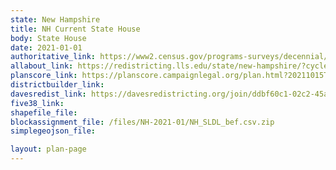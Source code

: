 ```yaml
---
state: New Hampshire
title: NH Current State House
body: State House
date: 2021-01-01
authoritative_link: https://www2.census.gov/programs-surveys/decennial/2020/data/01-Redistricting_File--PL_94-171/New_Hampshire/
allabout_link: https://redistricting.lls.edu/state/new-hampshire/?cycle=2020&level=State%20Lower&startdate=
planscore_link: https://planscore.campaignlegal.org/plan.html?20211015T190120.132664014Z
districtbuilder_link:  
davesredist_link: https://davesredistricting.org/join/ddbf60c1-02c2-45a0-81b8-8557cfe61689
five38_link:
shapefile_file:
blockassignment_file: /files/NH-2021-01/NH_SLDL_bef.csv.zip
simplegeojson_file:

layout: plan-page
---
```

